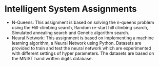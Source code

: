 # Intelligent System Assignments

* N-Queens: This assignment is based on solving the n-queens problem using the Hill-climbing search, Random re-start hill climbing search, Simulated annealing search and Genetic algorithm search.
* Neural Network: This assignment is based on implementing a machine learning algorithm, a Neural Network using Python. Datasets are provided to train and test the neural network which are experimented with different settings of hyper parameters. The datasets are based on the MNIST hand written digits database.
